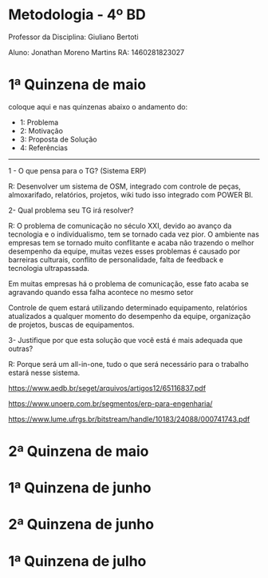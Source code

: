 # Metodologia - 4º BD

 

Professor da Disciplina: Giuliano Bertoti 

 

Aluno: Jonathan Moreno Martins
RA: 1460281823027

 

# 1ª Quinzena de maio

 

coloque aqui e nas quinzenas abaixo o andamento do:
 - 1: Problema
 - 2: Motivação
 - 3: Proposta de Solução
 - 4: Referências

__________________________________________________________
1 - O que pensa para o TG? (Sistema ERP)

R: Desenvolver um sistema de OSM, integrado com controle de peças, almoxarifado, relatórios, projetos, wiki tudo isso integrado com POWER BI.

2- Qual problema seu TG irá resolver?

R: O problema de comunicação no século XXI, devido ao avanço da tecnologia e o individualismo, tem se tornado cada vez pior. O ambiente nas empresas tem se tornado muito conflitante e acaba não trazendo o melhor desempenho da equipe, muitas vezes esses problemas é causado por barreiras culturais, conflito de personalidade, falta de feedback e tecnologia ultrapassada.

Em muitas empresas há o problema de comunicação, esse fato acaba se agravando quando essa falha acontece no mesmo setor

Controle de quem estará utilizando determinado equipamento, relatórios atualizados a qualquer momento do desempenho da equipe, organização de projetos, buscas de equipamentos.

3- Justifique por que esta solução que você está é mais adequada que outras?

R: Porque será um all-in-one, tudo o que será necessário para o trabalho estará nesse sistema.


https://www.aedb.br/seget/arquivos/artigos12/65116837.pdf

https://www.unoerp.com.br/segmentos/erp-para-engenharia/

https://www.lume.ufrgs.br/bitstream/handle/10183/24088/000741743.pdf


 

# 2ª Quinzena de maio

 


# 1ª Quinzena de junho
 

 

# 2ª Quinzena de junho

 


# 1ª Quinzena de julho
